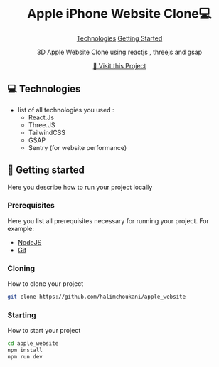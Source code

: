 
<h1 align="center" style="font-weight: bold;">Apple iPhone Website Clone💻</h1>

<p align="center">
<a href="#tech">Technologies</a>
<a href="#started">Getting Started</a>


 
</p>


<p align="center">3D Apple Website Clone using reactjs , threejs and gsap</p>


<p align="center">
<a href="https://halimchoukani.github.io/apple_website/" target="_blank">📱 Visit this Project</a>
</p>

<h2 id="technologies">💻 Technologies</h2>

- list of all technologies you used :
  <ul>
   <li>React.Js</li>
   <li>Three.JS</li>
   <li>TailwindCSS</li>
   <li>GSAP</li>
   <li>Sentry (for website performance)</li>
  </ul>






<h2 id="started">🚀 Getting started</h2>

Here you describe how to run your project locally

<h3>Prerequisites</h3>

Here you list all prerequisites necessary for running your project. For example:

- [NodeJS](https://nodejs.org/)
- [Git ](https://git-scm.com/)

<h3>Cloning</h3>

How to clone your project

```bash
git clone https://github.com/halimchoukani/apple_website
```

<h3>Starting</h3>

How to start your project

```bash
cd apple_website
npm install
npm run dev
```
